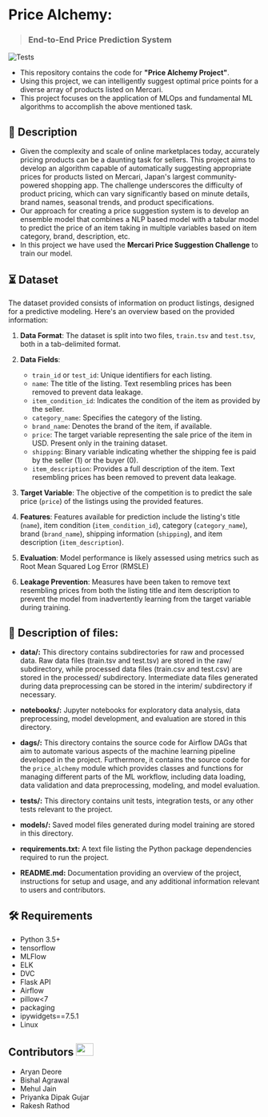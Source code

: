 # Price Alchemy: 
> ### End-to-End Price Prediction System

![Tests](https://github.com/mehulfollytobevice/Price_Alchemy/actions/workflows/tests.yml/badge.svg)

- This repository contains the code for **"Price Alchemy Project"**.
- Using this project, we can intelligently suggest optimal price points for a diverse array of products listed on Mercari.
- This project focuses on the application of MLOps and fundamental ML algorithms to accomplish the above mentioned task.
  
## 📝 Description
- Given the complexity and scale of online marketplaces today, accurately pricing products can be a daunting task for sellers. This project aims to develop an algorithm capable of automatically suggesting appropriate prices for products listed on Mercari, Japan's largest community-powered shopping app. The challenge underscores the difficulty of product pricing, which can vary significantly based on minute details, brand names, seasonal trends, and product specifications.
- Our approach for creating a price suggestion system is to develop an ensemble model that combines a NLP based model with a tabular model to predict the price of an item taking in multiple variables based on item category, brand, description, etc.
- In this project we have used the **Mercari Price Suggestion Challenge** to train our model. 

## ⏳ Dataset
The dataset provided consists of information on product listings, designed for a predictive modeling. Here's an overview based on the provided information:

1. **Data Format**: The dataset is split into two files, `train.tsv` and `test.tsv`, both in a tab-delimited format.

2. **Data Fields**:
   - `train_id` or `test_id`: Unique identifiers for each listing.
   - `name`: The title of the listing. Text resembling prices has been removed to prevent data leakage.
   - `item_condition_id`: Indicates the condition of the item as provided by the seller.
   - `category_name`: Specifies the category of the listing.
   - `brand_name`: Denotes the brand of the item, if available.
   - `price`: The target variable representing the sale price of the item in USD. Present only in the training dataset.
   - `shipping`: Binary variable indicating whether the shipping fee is paid by the seller (1) or the buyer (0).
   - `item_description`: Provides a full description of the item. Text resembling prices has been removed to prevent data leakage.

3. **Target Variable**: The objective of the competition is to predict the sale price (`price`) of the listings using the provided features.

4. **Features**: Features available for prediction include the listing's title (`name`), item condition (`item_condition_id`), category (`category_name`), brand (`brand_name`), shipping information (`shipping`), and item description (`item_description`).

5. **Evaluation**: Model performance is likely assessed using metrics such as Root Mean Squared Log Error (RMSLE) 

6. **Leakage Prevention**: Measures have been taken to remove text resembling prices from both the listing title and item description to prevent the model from inadvertently learning from the target variable during training.

## 📝 Description of files:

- __data/:__ This directory contains subdirectories for raw and processed data. Raw data files (train.tsv and test.tsv) are stored in the raw/ subdirectory, while processed data files (train.csv and test.csv) are stored in the processed/ subdirectory. Intermediate data files generated during data preprocessing can be stored in the interim/ subdirectory if necessary.

- __notebooks/:__ Jupyter notebooks for exploratory data analysis, data preprocessing, model development, and evaluation are stored in this directory.

- __dags/:__ This directory contains the source code for Airflow DAGs that aim to automate various aspects of the machine learning pipeline developed in the project. Furthermore, it contains the source code for the `price_alchemy` module which provides classes and functions for managing different parts of the ML workflow, including data loading, data validation and data preprocessing, modeling, and model evaluation.

- __tests/:__ This directory contains unit tests, integration tests, or any other tests relevant to the project. 

- __models/:__ Saved model files generated during model training are stored in this directory.

- __requirements.txt:__ A text file listing the Python package dependencies required to run the project.

- __README.md:__ Documentation providing an overview of the project, instructions for setup and usage, and any additional information relevant to users and contributors.

## :hammer_and_wrench: Requirements
* Python 3.5+
* tensorflow
* MLFlow
* ELK
* DVC
* Flask API
* Airflow
* pillow<7
* packaging
* ipywidgets==7.5.1
* Linux

## Contributors <img src="https://raw.githubusercontent.com/TheDudeThatCode/TheDudeThatCode/master/Assets/Developer.gif" width=35 height=25> 
-	Aryan Deore
-	Bishal Agrawal 
-	Mehul Jain 
-	Priyanka Dipak Gujar
-	Rakesh Rathod

